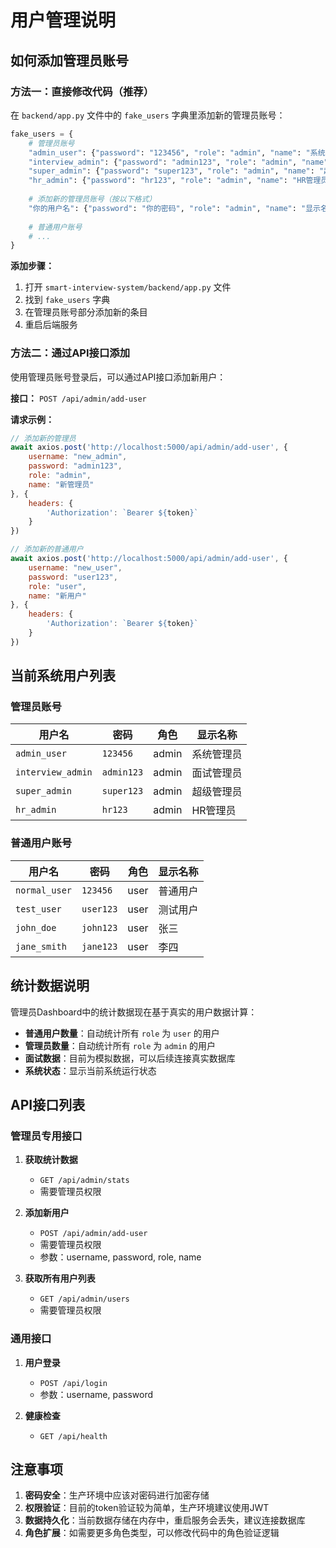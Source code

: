 # 用户管理说明

## 如何添加管理员账号

### 方法一：直接修改代码（推荐）

在 `backend/app.py` 文件中的 `fake_users` 字典里添加新的管理员账号：

```python
fake_users = {
    # 管理员账号
    "admin_user": {"password": "123456", "role": "admin", "name": "系统管理员"},
    "interview_admin": {"password": "admin123", "role": "admin", "name": "面试管理员"},
    "super_admin": {"password": "super123", "role": "admin", "name": "超级管理员"},
    "hr_admin": {"password": "hr123", "role": "admin", "name": "HR管理员"},
    
    # 添加新的管理员账号（按以下格式）
    "你的用户名": {"password": "你的密码", "role": "admin", "name": "显示名称"},
    
    # 普通用户账号
    # ...
}
```

**添加步骤：**
1. 打开 `smart-interview-system/backend/app.py` 文件
2. 找到 `fake_users` 字典
3. 在管理员账号部分添加新的条目
4. 重启后端服务

### 方法二：通过API接口添加

使用管理员账号登录后，可以通过API接口添加新用户：

**接口：** `POST /api/admin/add-user`

**请求示例：**
```javascript
// 添加新的管理员
await axios.post('http://localhost:5000/api/admin/add-user', {
    username: "new_admin",
    password: "admin123",
    role: "admin",
    name: "新管理员"
}, {
    headers: {
        'Authorization': `Bearer ${token}`
    }
})

// 添加新的普通用户
await axios.post('http://localhost:5000/api/admin/add-user', {
    username: "new_user", 
    password: "user123",
    role: "user",
    name: "新用户"
}, {
    headers: {
        'Authorization': `Bearer ${token}`
    }
})
```

## 当前系统用户列表

### 管理员账号
| 用户名 | 密码 | 角色 | 显示名称 |
|--------|------|------|----------|
| `admin_user` | `123456` | admin | 系统管理员 |
| `interview_admin` | `admin123` | admin | 面试管理员 |
| `super_admin` | `super123` | admin | 超级管理员 |
| `hr_admin` | `hr123` | admin | HR管理员 |

### 普通用户账号
| 用户名 | 密码 | 角色 | 显示名称 |
|--------|------|------|----------|
| `normal_user` | `123456` | user | 普通用户 |
| `test_user` | `user123` | user | 测试用户 |
| `john_doe` | `john123` | user | 张三 |
| `jane_smith` | `jane123` | user | 李四 |

## 统计数据说明

管理员Dashboard中的统计数据现在基于真实的用户数据计算：

- **普通用户数量**：自动统计所有 `role` 为 `user` 的用户
- **管理员数量**：自动统计所有 `role` 为 `admin` 的用户  
- **面试数据**：目前为模拟数据，可以后续连接真实数据库
- **系统状态**：显示当前系统运行状态

## API接口列表

### 管理员专用接口

1. **获取统计数据**
   - `GET /api/admin/stats`
   - 需要管理员权限

2. **添加新用户**
   - `POST /api/admin/add-user`
   - 需要管理员权限
   - 参数：username, password, role, name

3. **获取所有用户列表**
   - `GET /api/admin/users`
   - 需要管理员权限

### 通用接口

1. **用户登录**
   - `POST /api/login`
   - 参数：username, password

2. **健康检查**
   - `GET /api/health`

## 注意事项

1. **密码安全**：生产环境中应该对密码进行加密存储
2. **权限验证**：目前的token验证较为简单，生产环境建议使用JWT
3. **数据持久化**：当前数据存储在内存中，重启服务会丢失，建议连接数据库
4. **角色扩展**：如需要更多角色类型，可以修改代码中的角色验证逻辑 